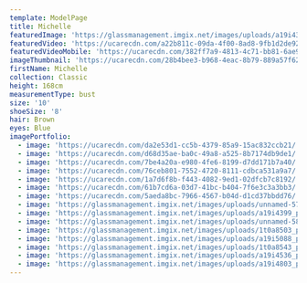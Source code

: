 ```yaml
---
template: ModelPage
title: Michelle
featuredImage: 'https://glassmanagement.imgix.net/images/uploads/a19i4399_preview.jpg'
featuredVideo: 'https://ucarecdn.com/a22b811c-09da-4f00-8ad8-9fb1d2de92e5/'
featuredVideoMobile: 'https://ucarecdn.com/382ff7a9-4813-4c71-bb81-6ae9dcedd2ea/'
imageThumbnail: 'https://ucarecdn.com/28b4bee3-b968-4eac-8b79-889a57f62c92/'
firstName: Michelle
collection: Classic
height: 168cm
measurementType: bust
size: '10'
shoeSize: '8'
hair: Brown
eyes: Blue
imagePortfolio:
  - image: 'https://ucarecdn.com/da2e53d1-cc5b-4379-85a9-15ac832ccb21/'
  - image: 'https://ucarecdn.com/d68d35ae-ba0c-49a8-a525-8b7174db9de1/'
  - image: 'https://ucarecdn.com/7be4a20a-e980-4fe6-8199-d7dd171b7a40/'
  - image: 'https://ucarecdn.com/76ceb801-7552-4720-8111-cdbca531a9a7/'
  - image: 'https://ucarecdn.com/1a7d6f8b-f443-4082-9ed1-02dfcb7c8192/'
  - image: 'https://ucarecdn.com/61b7cd6a-03d7-41bc-b404-7f6e3c3a3bb3/'
  - image: 'https://ucarecdn.com/5aeda8bc-7966-4567-b04d-d1cd37bbdd76/'
  - image: 'https://glassmanagement.imgix.net/images/uploads/unnamed-57.jpg'
  - image: 'https://glassmanagement.imgix.net/images/uploads/a19i4399_preview.jpg'
  - image: 'https://glassmanagement.imgix.net/images/uploads/unnamed-58.jpg'
  - image: 'https://glassmanagement.imgix.net/images/uploads/1t0a8503_preview.jpg'
  - image: 'https://glassmanagement.imgix.net/images/uploads/a19i5088_preview.jpg'
  - image: 'https://glassmanagement.imgix.net/images/uploads/1t0a8543_preview.jpg'
  - image: 'https://glassmanagement.imgix.net/images/uploads/a19i4536_preview.jpg'
  - image: 'https://glassmanagement.imgix.net/images/uploads/a19i4803_preview.jpg'
---
```



